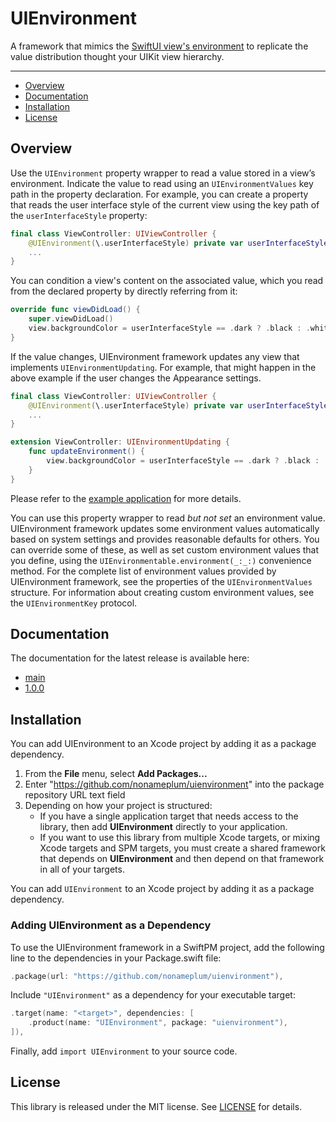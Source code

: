 # UIEnvironment

A framework that mimics the [SwiftUI view's environment](https://developer.apple.com/documentation/swiftui/environment) to replicate the value distribution thought your UIKit view hierarchy.

---

* [Overview](#Overview)
* [Documentation](#Documentation)
* [Installation](#Installation)
* [License](#License)

## Overview

Use the `UIEnvironment` property wrapper to read a value stored in a view’s environment. Indicate the value to read using an `UIEnvironmentValues` key path in the property declaration. 
For example, you can create a property that reads the user interface style of the current view using the key path of the `userInterfaceStyle` property:

```swift
final class ViewController: UIViewController {
    @UIEnvironment(\.userInterfaceStyle) private var userInterfaceStyle
    ...
}
```

You can condition a view's content on the associated value, which
you read from the declared property by directly referring from it:

```swift    
override func viewDidLoad() {
    super.viewDidLoad()
    view.backgroundColor = userInterfaceStyle == .dark ? .black : .white
}
```

If the value changes, UIEnvironment framework updates any view
that implements ``UIEnvironmentUpdating``.
For example, that might happen in the above example if the user
changes the Appearance settings.

```swift
final class ViewController: UIViewController {
    @UIEnvironment(\.userInterfaceStyle) private var userInterfaceStyle
    ...
}

extension ViewController: UIEnvironmentUpdating {
    func updateEnvironment() {
        view.backgroundColor = userInterfaceStyle == .dark ? .black : .white
    }
}
```

Please refer to the [example application](https://github.com/nonameplum/UIEnvironment/tree/main/XcodeProject) for more details.

You can use this property wrapper to read _but not set_ an environment
value. UIEnvironment framework updates some environment values automatically based on system
settings and provides reasonable defaults for others. You can override some
of these, as well as set custom environment values that you define,
using the `UIEnvironmentable.environment(_:_:)` convenience method.
For the complete list of environment values provided by UIEnvironment framework, see the
properties of the `UIEnvironmentValues` structure. For information about
creating custom environment values, see the `UIEnvironmentKey` protocol.

## Documentation

The documentation for the latest release is available here:

* [main](https://nonameplum.github.io/UIEnvironment/main/documentation/uienvironment/)
* [1.0.0](https://nonameplum.github.io/UIEnvironment/1.0.0/documentation/uienvironment/)

## Installation

You can add UIEnvironment to an Xcode project by adding it as a package dependency.

  1. From the **File** menu, select **Add Packages...**
  2. Enter "https://github.com/nonameplum/uienvironment" into the package repository URL text field
  3. Depending on how your project is structured:
      - If you have a single application target that needs access to the library, then add **UIEnvironment** directly to your application.
      - If you want to use this library from multiple Xcode targets, or mixing Xcode targets and SPM targets, you must create a shared framework that depends on **UIEnvironment** and then depend on that framework in all of your targets.


You can add `UIEnvironment` to an Xcode project by adding it as a package dependency.

### Adding UIEnvironment as a Dependency

To use the UIEnvironment framework in a SwiftPM project, add the following line to the dependencies in your Package.swift file:

```swift
.package(url: "https://github.com/nonameplum/uienvironment"),
```

Include `"UIEnvironment"` as a dependency for your executable target:

```swift
.target(name: "<target>", dependencies: [
    .product(name: "UIEnvironment", package: "uienvironment"),
]),
```

Finally, add `import UIEnvironment` to your source code.

## License

This library is released under the MIT license. See [LICENSE](LICENSE) for details.
